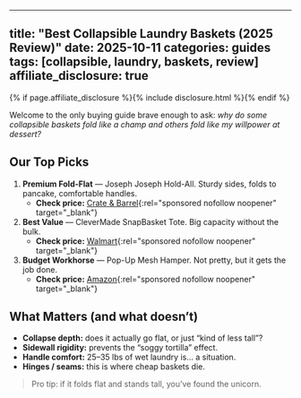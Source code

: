 
---
title: "Best Collapsible Laundry Baskets (2025 Review)"
date: 2025-10-11
categories: guides
tags: [collapsible, laundry, baskets, review]
affiliate_disclosure: true
---

{% if page.affiliate_disclosure %}{% include disclosure.html %}{% endif %}

Welcome to the only buying guide brave enough to ask: *why do some collapsible baskets fold like a champ and others fold like my willpower at dessert?*

## Our Top Picks
1. **Premium Fold-Flat** — Joseph Joseph Hold-All. Sturdy sides, folds to pancake, comfortable handles.  
   - **Check price:** [Crate & Barrel](https://www.crateandbarrel.com/){:rel="sponsored nofollow noopener" target="_blank"}
2. **Best Value** — CleverMade SnapBasket Tote. Big capacity without the bulk.  
   - **Check price:** [Walmart](https://www.walmart.com/){:rel="sponsored nofollow noopener" target="_blank"}
3. **Budget Workhorse** — Pop-Up Mesh Hamper. Not pretty, but it gets the job done.  
   - **Check price:** [Amazon](https://www.amazon.com/){:rel="sponsored nofollow noopener" target="_blank"}

## What Matters (and what doesn’t)
- **Collapse depth:** does it actually go flat, or just “kind of less tall”?  
- **Sidewall rigidity:** prevents the “soggy tortilla” effect.  
- **Handle comfort:** 25–35 lbs of wet laundry is… a situation.  
- **Hinges / seams:** this is where cheap baskets die.

> Pro tip: if it folds flat and stands tall, you’ve found the unicorn.
